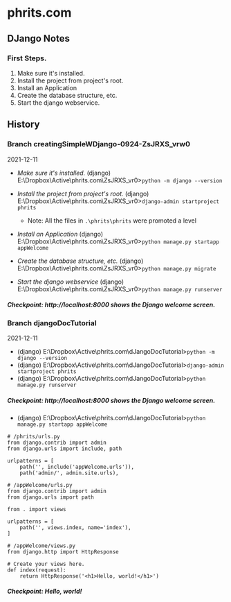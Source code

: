 # phrits.com

## DJango Notes

### First Steps.

1. Make sure it's installed.
1. Install the project from project's root.
1. Install an Application
1. Create the database structure, etc.
1. Start the django webservice.


## History

### Branch creatingSimpleWDjango-0924-ZsJRXS_vrw0 

2021-12-11

- *Make sure it's installed.*
(django) E:\Dropbox\Active\phrits.com\ZsJRXS_vr0>`python -m django --version`

- *Install the project from project's root.*
(django) E:\Dropbox\Active\phrits.com\ZsJRXS_vr0>`django-admin startproject phrits`
    - Note: All the files in `.\phrits\phrits` were promoted a level

- *Install an Application*
(django) E:\Dropbox\Active\phrits.com\ZsJRXS_vr0>`python manage.py startapp appWelcome`

- *Create the database structure, etc.*
(django) E:\Dropbox\Active\phrits.com\ZsJRXS_vr0>`python manage.py migrate`

- *Start the django webservice*
(django) E:\Dropbox\Active\phrits.com\ZsJRXS_vr0>`python manage.py runserver`

##### Checkpoint: http://localhost:8000 shows the Django welcome screen.

### Branch djangoDocTutorial

2021-12-11

- (django) E:\Dropbox\Active\phrits.com\dJangoDocTutorial>`python -m django --version`
- (django) E:\Dropbox\Active\phrits.com\dJangoDocTutorial>`django-admin startproject phrits`
- (django) E:\Dropbox\Active\phrits.com\dJangoDocTutorial>`python manage.py runserver`

##### Checkpoint: http://localhost:8000 shows the Django welcome screen.

- (django) E:\Dropbox\Active\phrits.com\dJangoDocTutorial>`python manage.py startapp appWelcome`
```
# /phrits/urls.py
from django.contrib import admin
from django.urls import include, path

urlpatterns = [
    path('', include('appWelcome.urls')),
    path('admin/', admin.site.urls),
```

```
# /appWelcome/urls.py
from django.contrib import admin
from django.urls import path

from . import views

urlpatterns = [
    path('', views.index, name='index'),
]
```

```
# /appWelcome/views.py
from django.http import HttpResponse

# Create your views here.
def index(request):
    return HttpResponse('<h1>Hello, world!</h1>')
```

##### Checkpoint: Hello, world!



